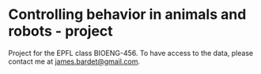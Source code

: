 # Controlling behavior in animals and robots - project

Project for the EPFL class BIOENG-456. To have access to the data, please contact me at james.bardet@gmail.com.
